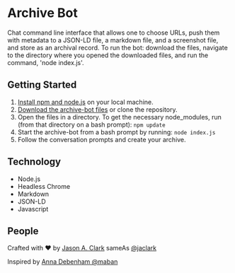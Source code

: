 # Archive Bot

Chat command line interface that allows one to choose URLs, push them with metadata to a JSON-LD file, a markdown file, and a screenshot file, and store as an archival record. To run the bot: download the files, navigate to the directory where you opened the downloaded files, and run the command, 'node index.js'.

## Getting Started
 1. [Install npm and node.js](https://docs.npmjs.com/downloading-and-installing-node-js-and-npm) on your local machine.
 2. [Download the archive-bot files](https://github.com/jasonclark/archive-bot/archive/main.zip) or clone the repository.
 3. Open the files in a directory. To get the necessary node_modules, run (from that directory on a bash prompt): 
```npm update```
 4. Start the archive-bot from a bash prompt by running: 
```node index.js```
 5. Follow the conversation prompts and create your archive.

## Technology

* Node.js
* Headless Chrome
* Markdown
* JSON-LD
* Javascript

## People

Crafted with :heart: by [Jason A. Clark](http://www.jasonclark.info) sameAs [@jaclark](https://twitter.com/jaclark)

Inspired by [Anna Debenham @maban](https://github.com/maban)
